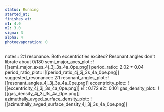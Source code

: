 ```yaml
---
status: Running
started_at:
finishes_at:
m1: 4.0
m2: 3.0
sigma: 3
alpha: 4
photoevaporation: 0
---
```


notes:: 2:1 resonance. Both eccentricities excited? Resonant angles don't librate about 0/180
semi_major_axes_plot:: ![[semi_major_axes_4j_3j_3s_4a_0pe.png]]
period_ratio:: 2.02 ± 0.04
period_ratio_plot:: ![[period_ratio_4j_3j_3s_4a_0pe.png]]
suggested_resonance:: 2:1
resonant_angles_plot:: ![[resonant_angles_4j_3j_3s_4a_0pe.png]]
eccentricity_plot:: ![[eccentricity_4j_3j_3s_4a_0pe.png]]
e1:: 0.172
e2:: 0.101
gas_density_plot:: ![[gas_density_4j_3j_3s_4a_0pe.png]]
azimuthally_avged_surface_density_plot:: ![[azimuthally_avged_surface_density_4j_3j_3s_4a_0pe.png]]
